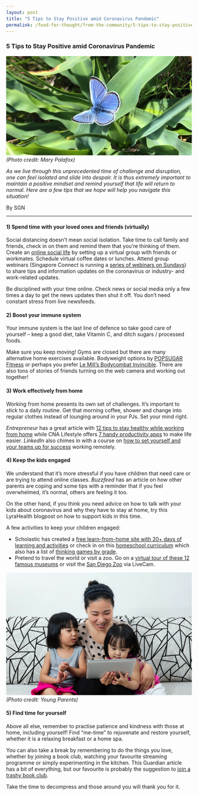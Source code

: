 ```yaml
---
layout: post
title: "5 Tips to Stay Positive amid Coronavirus Pandemic"
permalink: /food-for-thought/from-the-community/5-tips-to-stay-positive-amid-coronavirus-pandemic 
---
```


### 5 Tips to Stay Positive amid Coronavirus Pandemic

![Image](/images/stories/2020/Mar/staypositive1.png)
_(Photo credit: Mary Palafox)_

_As we live through this unprecedented time of challenge and disruption, one can feel isolated and slide into despair. It is thus extremely important to maintain a positive mindset and remind yourself that life will return to normal. Here are a few tips that we hope will help you navigate this situation!_

By SGN
<hr>

#### 1) Spend time with your loved ones and friends (virtually)

Social distancing doesn’t mean social isolation. Take time to call family and friends, check in on them and remind them that you’re thinking of them. Create an [online social life](https://www.nytimes.com/2020/03/17/technology/coronavirus-how-to-live-online.html) by setting up a virtual group with friends or workmates. Schedule virtual coffee dates or lunches. Attend group webinars (Singapore Connect is running a [series of webinars on Sundays](https://www.facebook.com/singaporeconnect/posts/2653180368236413)) to share tips and information updates on the coronavirus or industry- and work-related updates. 

Be disciplined with your time online. Check news or social media only a few times a day to get the news updates then shut it off. You don’t need constant stress from live newsfeeds. 

#### 2) Boost your immune system

Your immune system is the last line of defence so take good care of yourself – keep a good diet, take Vitamin C, and ditch sugars / processed foods. 

Make sure you keep moving! Gyms are closed but there are many alternative home exercises available. Bodyweight options by [POPSUGAR Fitness](https://www.youtube.com/channel/UCBINFWq52ShSgUFEoynfSwg) or perhaps you prefer [Le Mill’s Bodycombat Invincible](https://www.youtube.com/watch?v=BAb2Z1dEN90). There are also tons of stories of friends turning on the web camera and working out together! 

#### 3)	Work effectively from home 

Working from home presents its own set of challenges. It’s important to stick to a daily routine. Get that morning coffee, shower and change into regular clothes instead of lounging around in your PJs. Set your mind right. 

_Entrepreneur_ has a great article with [12 tips to stay healthy while working from home](https://www.entrepreneur.com/article/243589) while CNA Lifestyle offers [7 handy productivity apps](https://cnalifestyle.channelnewsasia.com/trending/work-from-home-tech-apps-tips-productive-12541486) to make life easier.  _LinkedIn_ also chimes in with a course on [how to set yourself and your teams up for success](https://www.linkedin.com/learning/paths/remote-working-setting-yourself-and-your-teams-up-for-success) working remotely. 

#### 4)	Keep the kids engaged

We understand that it’s more stressful if you have children that need care or are trying to attend online classes. _Buzzfeed_ has an article on how other parents are coping and some tips with a reminder that if you feel overwhelmed, it’s normal, others are feeling it too.

On the other hand, if you think you need advice on how to talk with your kids about coronavirus and why they have to stay at home, try this LyraHealth blogpost on how to support kids in this time.

A few activities to keep your children engaged: 
- Scholastic has created a [free learn-from-home site with 20+ days of learning and activities](https://classroommagazines.scholastic.com/support/learnathome.html) or check in on this [homeschool curriculum](https://allinonehomeschool.com/) which also has a list of [thinking games by grade](https://allinonehomeschool.com/thinking/).
- Pretend to travel the world or visit a zoo. Go on a [virtual tour of these 12 famous museums](https://www.travelandleisure.com/attractions/museums-galleries/museums-with-virtual-tours) or visit the [San Diego Zoo](https://zoo.sandiegozoo.org/live-cams?gclid=Cj0KCQjw9tbzBRDVARIsAMBplx8msQZza3BGs0nEjrYVaImHiUoIeJQg9imblgvfNQ1tgG02Lo3tb2UaAr5JEALw_wcB) via LiveCam. 

![Image](/images/stories/2020/Mar/staypositive2.png)
_(Photo credit: Young Parents)_

#### 5)	Find time for yourself 

Above all else, remember to practise patience and kindness with those at home, including yourself! Find “me-time” to rejuvenate and restore yourself, whether it is a relaxing breakfast or a home spa.  

You can also take a break by remembering to do the things you love, whether by joining a book club, watching your favourite streaming programme or simply experimenting in the kitchen. This Guardian article has a bit of everything, but our favourite is probably the suggestion to [join a trashy book club](https://www.theguardian.com/us-news/2020/mar/21/coronavirus-11-best-cultural-activities). 

Take the time to decompress and those around you will thank you for it.

